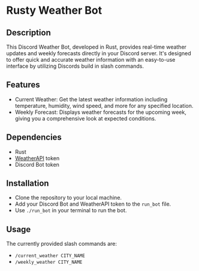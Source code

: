 # Rusty Weather Bot

## Description

This Discord Weather Bot, developed in Rust, provides real-time weather updates and weekly forecasts directly in your Discord server. It's designed to offer quick and accurate weather information with an easy-to-use interface by utilizing Discords build in slash commands.

## Features

- Current Weather: Get the latest weather information including temperature, humidity, wind speed, and more for any specified location.
- Weekly Forecast: Displays weather forecasts for the upcoming week, giving you a comprehensive look at expected conditions.

## Dependencies

- Rust
- [WeatherAPI](https://www.weatherapi.com/) token
- Discord Bot token

## Installation

- Clone the repository to your local machine.
- Add your Discord Bot and WeatherAPI token to the `run_bot` file.
- Use `./run_bot` in your terminal to run the bot.

## Usage

The currently provided slash commands are:

- `/current_weather CITY_NAME`
- `/weekly_weather CITY_NAME`
